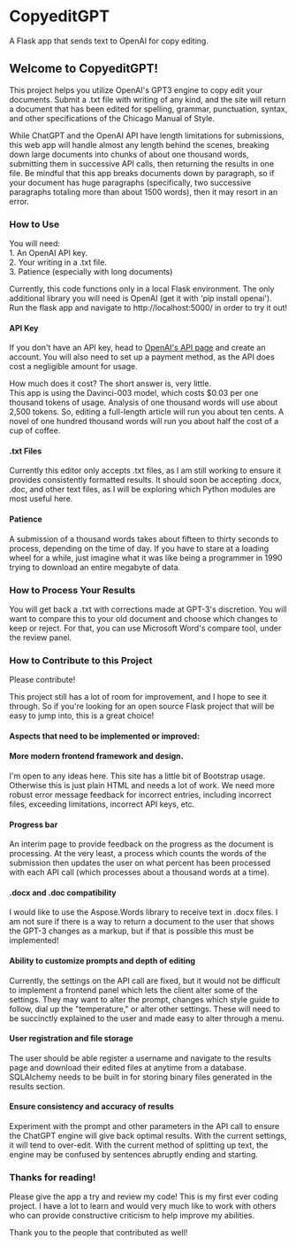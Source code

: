 # CopyeditGPT
A Flask app that sends text to OpenAI for copy editing. 

<h2>Welcome to CopyeditGPT!</h2>
This project helps you utilize OpenAI's GPT3 engine to copy edit your documents. Submit a .txt file with writing of any kind, and the site will return a document that has been edited for spelling, grammar, punctuation, syntax, and other specifications of the Chicago Manual of Style. 

While ChatGPT and the OpenAI API have length limitations for submissions, this web app will handle almost any length behind the scenes, breaking down large documents into chunks of about one thousand words, submitting them in successive API calls, then returning the results in one file. Be mindful that this app breaks documents down by paragraph, so if your document has huge paragraphs (specifically, two successive paragraphs totaling more than about 1500 words), then it may resort in an error. 

<h3>How to Use</h3>
You will need:<br>
1. An OpenAI API key.<br>
2. Your writing in a .txt file.<br>
3. Patience (especially with long documents)<br>

Currently, this code functions only in a local Flask environment. The only additional library you will need is OpenAI (get it with 'pip install openai'). Run the flask app and navigate to http://localhost:5000/ in order to try it out!

<h4>API Key</h4>

If you don't have an API key, head to <a href="https://platform.openai.com/account/api-keys/" target="_blank">OpenAI's API page</a> and create an account. You will also need to set up a payment method, as the API does cost a negligible amount for usage.

How much does it cost? The short answer is, very little.<br>
This app is using the Davinci-003 model, which costs $0.03 per one thousand tokens of usage. Analysis of one thousand words will use about 2,500 tokens. So, editing a full-length article will run you about ten cents. A novel of one hundred thousand words will run you about half the cost of a cup of coffee.

<h4>.txt Files</h4>
Currently this editor only accepts .txt files, as I am still working to ensure it provides consistently formatted results. It should soon be accepting .docx, .doc, and other text files, as I will be exploring which Python modules are most useful here.

<h4>Patience</h4>
A submission of a thousand words takes about fifteen to thirty seconds to process, depending on the time of day. If you have to stare at a loading wheel for a while, just imagine what it was like being a programmer in 1990 trying to download an entire megabyte of data.

<h3>How to Process Your Results</h3>
You will get back a .txt with corrections made at GPT-3's discretion. You will want to compare this to your old document and choose which changes to keep or reject. For that, you can use Microsoft Word's compare tool, under the review panel.

<h3>How to Contribute to this Project</h3>
Please contribute!

This project still has a lot of room for improvement, and I hope to see it through. So if you're looking for an open source Flask project that will be easy to jump into, this is a great choice! 

<h4>Aspects that need to be implemented or improved:</h4>
<h4>More modern frontend framework and design.</h4> 
I'm open to any ideas here. This site has a little bit of Bootstrap usage. Otherwise this is just plain HTML and needs a lot of work. We need more robust error message feedback for incorrect entries, including incorrect files, exceeding limitations, incorrect API keys, etc.
<h4>Progress bar</h4>
An interim page to provide feedback on the progress as the document is processing. At the very least, a process which counts the words of the submission then updates the user on what percent has been processed with each API call (which processes about a thousand words at a time).
<h4>.docx and .doc compatibility</h4>
I would like to use the Aspose.Words library to receive text in .docx files. I am not sure if there is a way to return a document to the user that shows the GPT-3 changes as a markup, but if that is possible this must be implemented!
<h4>Ability to customize prompts and depth of editing</h4>
Currently, the settings on the API call are fixed, but it would not be difficult to implement a frontend panel which lets the client alter some of the settings. They may want to alter the prompt, changes which style guide to follow, dial up the "temperature," or alter other settings. These will need to be succinctly explained to the user and made easy to alter through a menu.
<h4>User registration and file storage</h4>
The user should be able register a username and navigate to the results page and download their edited files at anytime from a database. SQLAlchemy needs to be built in for storing binary files generated in the results section. 
<h4>Ensure consistency and accuracy of results</h4>
Experiment with the prompt and other parameters in the API call to ensure the ChatGPT engine will give back optimal results. With the current settings, it will tend to over-edit. With the current method of splitting up text, the engine may be confused by sentences abruptly ending and starting.
<h3>Thanks for reading!</h3>
Please give the app a try and review my code! This is my first ever coding project. I have a lot to learn and would very much like to work with others who can provide constructive criticism to help improve my abilities.<br>

Thank you to the people that contributed as well!